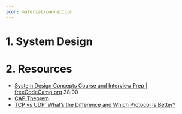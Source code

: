 ```yaml
---
icon: material/connection
---
```


# 1. System Design

# 2. Resources

-   [System Design Concepts Course and Interview Prep | freeCodeCamp.org](https://www.youtube.com/watch?v=F2FmTdLtb_4) 38:00
-   [CAP Theorem](https://tsaiprabhanj.medium.com/cap-therom-a515a6c4c81e)
-   [TCP vs UDP: What’s the Difference and Which Protocol Is Better?](https://www.avast.com/c-tcp-vs-udp-difference#:~:text=The%20main%20difference%20between%20TCP,reliable%20but%20works%20more%20quickly.)

